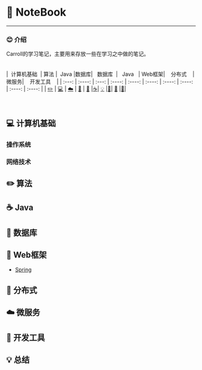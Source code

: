 

# 📕 NoteBook

------------

### 😊 介绍

Carroll的学习笔记，主要用来存放一些在学习之中做的笔记。
<br>
<br>
<br>
| &nbsp;计算机基础&nbsp; | 算法 | &nbsp;Java&nbsp;|数据库| &nbsp;&nbsp;数据库&nbsp;&nbsp;|&nbsp;&nbsp;&nbsp;Java&nbsp;&nbsp;&nbsp;|         Web框架| &nbsp;&nbsp;&nbsp;分布式&nbsp;&nbsp;&nbsp; |微服务| &nbsp;&nbsp;&nbsp;开发工具&nbsp;&nbsp;&nbsp; |
| :---: | :----: | :---: | :----: | :----: | :----: | :----: | :----: | :----: | :----: |
| [:pencil2:](#pencil2-算法) | [:computer:](#computer-操作系统) | [:cloud:](#cloud-网络) | [:art:](#art-面向对象) | [:floppy_disk:](#floppy_disk-数据库) |[:coffee:](#coffee-java)| [:bulb:](#bulb-系统设计) |[:wrench:](#wrench-工具)| [:watermelon:](#watermelon-编码实践) |[:memo:](#memo-后记)|

<br>

## 💻 计算机基础
### 操作系统
### 网络技术

## ✏️ 算法

## ☕️ Java

## 💾 数据库

## 📝 Web框架
- [Spring](notes/Spring.md)

## 🎨 分布式

## ☁️ 微服务

## 🔧 开发工具

## 💡 总结






